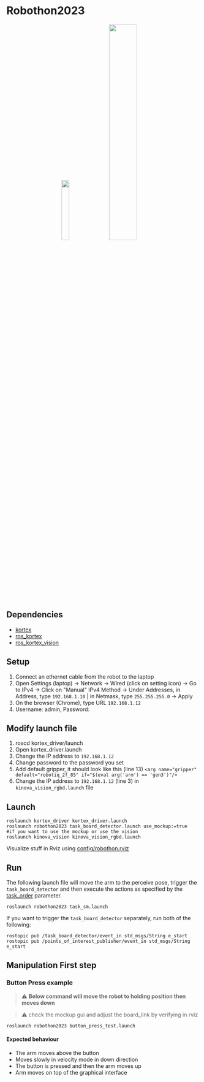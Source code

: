 # Robothon2023

<p align="center">
  <img src="https://user-images.githubusercontent.com/47410011/230381047-89bfc69f-f113-4c27-846f-17bbb7ae878f.jpg" width=20% />
  <img src="https://user-images.githubusercontent.com/47410011/230386146-407067bd-04dd-4105-892f-4292a32af506.jpg" width=38% />
  <br></br>
</p>

## Dependencies

- [kortex](https://github.com/Kinovarobotics/kortex)
- [ros_kortex](https://github.com/Kinovarobotics/ros_kortex)
- [ros_kortex_vision](https://github.com/Kinovarobotics/ros_kortex_vision)

## Setup

1. Connect an ethernet cable from the robot to the laptop
2. Open Settings (laptop) -> Network -> Wired (click on setting icon) -> Go to IPv4 -> Click on "Manual" IPv4 Method -> Under Addresses, in Address, type `192.168.1.10` | in Netmask, type `255.255.255.0` -> Apply
3. On the browser (Chrome), type URL `192.168.1.12`
4. Username: admin, Password: <type-password-here>

## Modify launch file 

1. roscd kortex_driver/launch
2. Open kortex_driver.launch
3. Change the IP address to `192.168.1.12`
4. Change password to the password you set
5. Add default gripper, it should look like this (line 13) `<arg name="gripper" default="robotiq_2f_85" if="$(eval arg('arm') == 'gen3')"/>`
6. Change the IP address to `192.168.1.12` (line 3) in `kinova_vision_rgbd.launch` file

## Launch

```
roslaunch kortex_driver kortex_driver.launch
roslaunch robothon2023 task_board_detector.launch use_mockup:=true  #if you want to use the mockup or use the vision 
roslaunch kinova_vision kinova_vision_rgbd.launch
```

Visualize stuff in Rviz using [config/robothon.rviz](config/robothon.rviz)

## Run
The following launch file will move the arm to the perceive pose, trigger the `task_board_detector` and then execute the actions as specified by the [task_order](config/task_params.yaml) parameter.
```
roslaunch robothon2023 task_sm.launch
```
If you want to trigger the `task_board_detector` separately, run both of the following:
```
rostopic pub /task_board_detector/event_in std_msgs/String e_start
rostopic pub /points_of_interest_publisher/event_in std_msgs/String e_start
```

## Manipulation First step 
### Button Press example 

> :warning: **Below command will move the robot to holding position then moves down**
  
> :warning: check the mockup gui and adjust the board_link by verifying in rviz

```
roslaunch robothon2023 button_press_test.launch
```
#### Expected behaviour
* The arm moves above the button
* Moves slowly in velocity mode in down direction 
* The button is pressed and then the arm moves up
* Arm moves on top of the graphical interface





